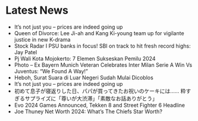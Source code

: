 # Latest News
-  It’s not just you – prices are indeed going up
-  Queen of Divorce: Lee Ji-ah and Kang Ki-young team up for vigilante justice in new K-drama
-  Stock Radar I PSU banks in focus! SBI on track to hit fresh record highs: Jay Patel
-  Pj Wali Kota Mojokerto: 7 Elemen Sukseskan Pemilu 2024
-  Photo – Ex Bayern Munich Veteran Celebrates Inter Milan Serie A Win Vs Juventus: “We Found A Way!”
-  Heboh, Surat Suara di Luar Negeri Sudah Mulai Dicoblos
-  It’s not just you – prices are indeed going up
-  初めて息子が寝返りした日、パパが買ってきたお祝いのケーキには…… 粋すぎるサプライズに「尊いが大渋滞」「素敵なお話ありがとう」
-  Evo 2024 Games Announced, Tekken 8 and Street Fighter 6 Headline
-  Joe Thuney Net Worth 2024: What’s The Chiefs Star Worth?
